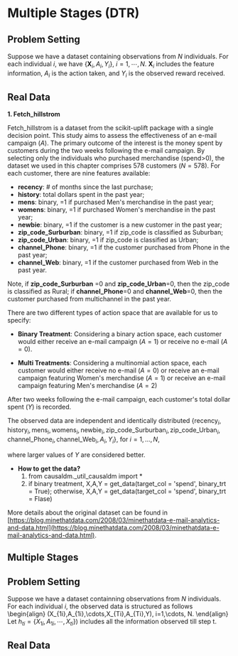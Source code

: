 # Multiple Stages (DTR)

## Problem Setting
Suppose we have a dataset containing observations from $N$ individuals. For each individual $i$, we have $\{\mathbf{X}_{i},A_{i},Y_{i}\}$, $i=1,\cdots,N$. $\mathbf{X}_{i}$ includes the feature information, $A_{i}$ is the action taken, and $Y_{i}$ is the observed reward received.

## Real Data
**1. Fetch_hillstrom**

Fetch_hillstrom is a dataset from the scikit-uplift package with a single decision point. This study aims to assess the effectiveness of an e-mail campaign ($A$). The primary outcome of the interest is the money spent by customers during the two weeks following the e-mail campaign. By selecting only the individuals who purchased merchandise (spend>0), the dataset we used in this chapter comprises 578 customers ($N=578$). For each customer, there are nine features available: 
- **recency**: # of months since the last purchase;
- **history**: total dollars spent in the past year; 
- **mens**: binary, =1 if purchased Men's merchandise in the past year;
- **womens**: binary, =1 if purchased Women's merchandise in the past year;
- **newbie**: binary, =1 if the customer is a new customer in the past year; 
- **zip_code_Surburban**: binary, =1 if zip_code is classified as Suburban; 
- **zip_code_Urban**: binary, =1 if zip_code is classified as Urban;
- **channel_Phone**: binary, =1 if the customer purchased from Phone in the past year;
- **channel_Web**: binary, =1 if the customer purchased from Web in the past year.

Note, if **zip_code_Surburban** =0 and **zip_code_Urban**=0, then the zip_code is classified as Rural; if **channel_Phone**=0 and **channel_Web**=0, then the customer purchased from multichannel in the past year.

There are two different types of action space that are available for us to specify:
- **Binary Treatment**:
Considering a binary action space, each customer would either receive an e-mail campaign ($A=1$) or receive no e-mail ($A=0$).

- **Multi Treatments**:
Considering a multinomial action space, each customer would either receive no e-mail ($A=0$) or receive an e-mail campaign featuring Women's merchandise ($A=1$) or receive an e-mail campaign featuring Men's merchandise ($A=2$)

After two weeks following the e-mail campaign, each customer's total dollar spent ($Y$) is recorded.

The observed data are independent and identically distributed
$\{\text{recency}_i, \text{history}_i, \text{mens}_i, \text{womens}_i, \text{newbie}_i, \text{zip_code_Surburban}_i, \text{zip_code_Urban}_i, \text{channel_Phone}_i,\text{channel_Web}_i ,A_i, Y_i\}$, for $i=1,…,N$,

where larger values of $Y$ are considered better.

- **How to get the data?**
    1. from causaldm._util_causaldm import *
    2. if binary treatment, X,A,Y = get_data(target_col = 'spend', binary_trt = True); 
        otherwise, X,A,Y = get_data(target_col = 'spend', binary_trt = Flase)

More details about the original dataset can be found in [https://blog.minethatdata.com/2008/03/minethatdata-e-mail-analytics-and-data.html](https://blog.minethatdata.com/2008/03/minethatdata-e-mail-analytics-and-data.html).


## Multiple Stages

## Problem Setting
Suppose we have a dataset containning observations from $N$ individuals. For each individual $i$, the observed data is structured as follows
    \begin{align}
    (X_{1i},A_{1i},\cdots,X_{Ti},A_{Ti},Y), i=1,\cdots, N.
    \end{align} 
    Let $h_{ti}=\{X_{1i},A_{1i},\cdots,X_{ti}\})$ includes all the information observed till step t. 

## Real Data